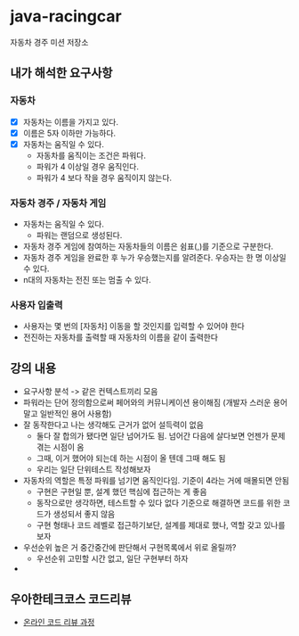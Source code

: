 # java-racingcar

자동차 경주 미션 저장소



## 내가 해석한 요구사항

### 자동차
- [x] 자동차는 이름을 가지고 있다.
- [x] 이름은 5자 이하만 가능하다.
- [x] 자동차는 움직일 수 있다.
  - 자동차를 움직이는 조건은 파워다.
  - 파워가 4 이상일 경우 움직인다.
  - 파워가 4 보다 작을 경우 움직이지 않는다.


### 자동차 경주 / 자동차 게임
- 자동차는 움직일 수 있다.
  - 파워는 랜덤으로 생성된다.
- 자동차 경주 게임에 참여하는 자동차들의 이름은 쉼표(,)를 기준으로 구분한다.
- 자동차 경주 게임을 완료한 후 누가 우승했는지를 알려준다. 우승자는 한 명 이상일 수 있다.
- n대의 자동차는 전진 또는 멈출 수 있다.

### 사용자 입출력
- 사용자는 몇 번의 [자동차] 이동을 할 것인지를 입력할 수 있어야 한다
- 전진하는 자동차를 출력할 때 자동차의 이름을 같이 출력한다



## 강의 내용
- 요구사항 분석 -> 같은 컨텍스트끼리 모음
- 파워라는 단어 정의함으로써 페어와의 커뮤니케이션 용이해짐 (개발자 스러운 용어 말고 일반적인 용어 사용함)
- 잘 동작한다고 나는 생각해도 근거가 없어 설득력이 없음
  - 둘다 잘 합의가 됐다면 일단 넘어가도 됨. 넘어간 다음에 살다보면 언젠가 문제 겪는 시점이 옴
  - 그때, 이거 했어야 되는데 하는 시점이 올 텐데 그때 해도 됨
  - 우리는 일단 단위테스트 작성해보자
- 자동차의 역할은 특정 파워를 넘기면 움직인다임. 기준이 4라는 거에 매몰되면 안됨
  - 구현은 구현일 뿐, 설계 했던 핵심에 접근하는 게 좋음
  - 동작으로만 생각하면, 테스트할 수 있다 없다 기준으로 해결하면 코드를 위한 코드가 생성되서 좋지 않음
  - 구현 형태나 코드 레벨로 접근하기보단, 설계를 제대로 했나, 역할 갖고 있나를 보자
- 우선순위 높은 거 중간중간에 판단해서 구현목록에서 위로 올릴까?
  - 우선순위 고민할 시간 없고, 일단 구현부터 하자
- 

## 우아한테크코스 코드리뷰

- [온라인 코드 리뷰 과정](https://github.com/woowacourse/woowacourse-docs/blob/master/maincourse/README.md)

